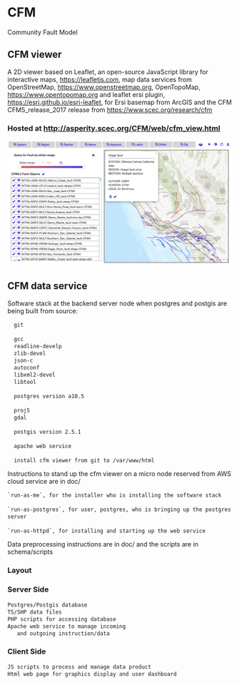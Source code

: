 # CFM

Community Fault Model

## CFM viewer

A 2D viewer based on Leaflet, an open-source JavaScript library for interactive maps,
https://leafletjs.com, map data services from OpenStreetMap, https://www.openstreetmap.org,
OpenTopoMap, https://www.opentopomap.org and leaflet ersi plugin,
https://esri.github.io/esri-leaflet, for Ersi basemap from ArcGIS and the CFM 
CFM5_release_2017 release from https://www.scec.org/research/cfm

### Hosted at http://asperity.scec.org/CFM/web/cfm_view.html

![](doc/cfm_demo.png) 


## CFM data service

Software stack at the backend server node when postgres and postgis are
being built from source:

      git

      gcc
      readline-develp
      zlib-devel
      json-c
      autoconf
      libxml2-devel
      libtool

      postgres version a10.5
        
      proj5
      gdal

      postgis version 2.5.1

      apache web service

      install cfm viewer from git to /var/www/html 

Instructions to stand up the cfm viewer on a micro node reserved from AWS cloud service
are in doc/

    `run-as-me`, for the installer who is installing the software stack

    `run-as-postgres`, for user, postgres, who is bringing up the postgres server

    `run-as-httpd`, for installing and starting up the web service


Data preprocessing instructions are in doc/ and the scripts are in schema/scripts 


### Layout 

### Server Side 
       
    Postgres/Postgis database
    TS/SHP data files
    PHP scripts for accessing database
    Apache web service to manage incoming
       and outgoing instruction/data

### Client Side 

    JS scripts to process and manage data product
    Html web page for graphics display and user dashboard
       

        
